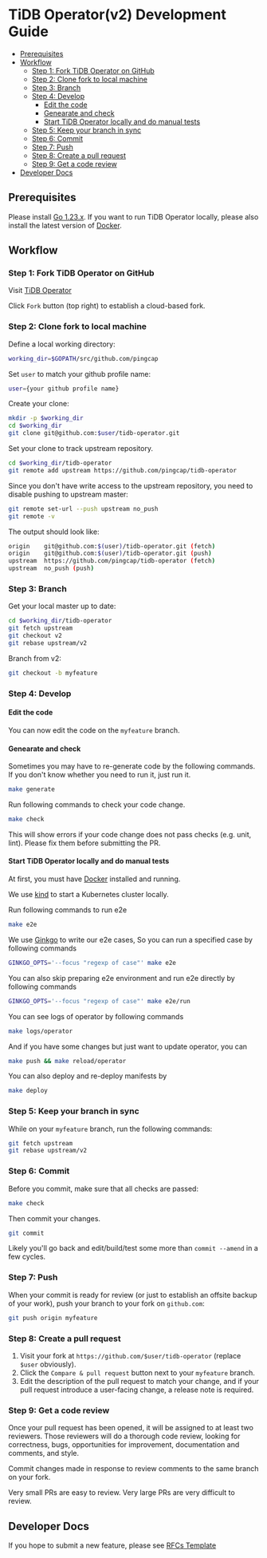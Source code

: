 # TiDB Operator(v2) Development Guide

<!-- toc -->
- [Prerequisites](#prerequisites)
- [Workflow](#workflow)
  - [Step 1: Fork TiDB Operator on GitHub](#step-1-fork-tidb-operator-on-github)
  - [Step 2: Clone fork to local machine](#step-2-clone-fork-to-local-machine)
  - [Step 3: Branch](#step-3-branch)
  - [Step 4: Develop](#step-4-develop)
    - [Edit the code](#edit-the-code)
    - [Genearate and check](#genearate-and-check)
    - [Start TiDB Operator locally and do manual tests](#start-tidb-operator-locally-and-do-manual-tests)
  - [Step 5: Keep your branch in sync](#step-5-keep-your-branch-in-sync)
  - [Step 6: Commit](#step-6-commit)
  - [Step 7: Push](#step-7-push)
  - [Step 8: Create a pull request](#step-8-create-a-pull-request)
  - [Step 9: Get a code review](#step-9-get-a-code-review)
- [Developer Docs](#developer-docs)
<!-- /toc -->

## Prerequisites

Please install [Go 1.23.x](https://go.dev/doc/install). If you want to run TiDB Operator locally, please also install the latest version of [Docker](https://www.docker.com/get-started/).

## Workflow

### Step 1: Fork TiDB Operator on GitHub

Visit [TiDB Operator](https://github.com/pingcap/tidb-operator)

Click `Fork` button (top right) to establish a cloud-based fork.

### Step 2: Clone fork to local machine

Define a local working directory:

```sh
working_dir=$GOPATH/src/github.com/pingcap
```

Set `user` to match your github profile name:

```sh
user={your github profile name}
```

Create your clone:

```sh
mkdir -p $working_dir
cd $working_dir
git clone git@github.com:$user/tidb-operator.git
```

Set your clone to track upstream repository.

```sh
cd $working_dir/tidb-operator
git remote add upstream https://github.com/pingcap/tidb-operator
```

Since you don't have write access to the upstream repository, you need to disable pushing to upstream master:

```sh
git remote set-url --push upstream no_push
git remote -v
```

The output should look like:

```sh
origin    git@github.com:$(user)/tidb-operator.git (fetch)
origin    git@github.com:$(user)/tidb-operator.git (push)
upstream  https://github.com/pingcap/tidb-operator (fetch)
upstream  no_push (push)
```

### Step 3: Branch

Get your local master up to date:

```sh
cd $working_dir/tidb-operator
git fetch upstream
git checkout v2
git rebase upstream/v2
```

Branch from v2:

```sh
git checkout -b myfeature
```

### Step 4: Develop

#### Edit the code

You can now edit the code on the `myfeature` branch.

#### Genearate and check

Sometimes you may have to re-generate code by the following commands. If you don't know whether you need to run it, just run it.

```sh
make generate
```

Run following commands to check your code change.

```sh
make check
```

This will show errors if your code change does not pass checks (e.g. unit, lint). Please fix them before submitting the PR.


#### Start TiDB Operator locally and do manual tests

At first, you must have [Docker](https://www.docker.com/get-started/) installed and running.

We use [kind](https://kind.sigs.k8s.io/docs/user/quick-start/#installation) to
start a Kubernetes cluster locally.

Run following commands to run e2e

```sh
make e2e
```

We use [Ginkgo](https://github.com/onsi/ginkgo) to write our e2e cases, So you can run a specified case by following commands

```sh
GINKGO_OPTS='--focus "regexp of case"' make e2e
```

You can also skip preparing e2e environment and run e2e directly by following commands

```sh
GINKGO_OPTS='--focus "regexp of case"' make e2e/run
```

You can see logs of operator by following commands

```sh
make logs/operator
```

And if you have some changes but just want to update operator, you can

```sh
make push && make reload/operator
```

You can also deploy and re-deploy manifests by

```sh
make deploy
```


### Step 5: Keep your branch in sync

While on your `myfeature` branch, run the following commands:

```sh
git fetch upstream
git rebase upstream/v2
```

### Step 6: Commit

Before you commit, make sure that all checks are passed:

```sh
make check
```

Then commit your changes.

```sh
git commit
```

Likely you'll go back and edit/build/test some more than `commit --amend`
in a few cycles.

### Step 7: Push

When your commit is ready for review (or just to establish an offsite backup of your work),
push your branch to your fork on `github.com`:

```sh
git push origin myfeature
```

### Step 8: Create a pull request

1. Visit your fork at `https://github.com/$user/tidb-operator` (replace `$user` obviously).
2. Click the `Compare & pull request` button next to your `myfeature` branch.
3. Edit the description of the pull request to match your change, and if your pull request introduce a user-facing change, a release note is required.

### Step 9: Get a code review

Once your pull request has been opened, it will be assigned to at least two
reviewers. Those reviewers will do a thorough code review, looking for
correctness, bugs, opportunities for improvement, documentation and comments,
and style.

Commit changes made in response to review comments to the same branch on your
fork.

Very small PRs are easy to review. Very large PRs are very difficult to
review.

## Developer Docs

If you hope to submit a new feature, please see [RFCs Template](./rfcs/0000-template.md)

